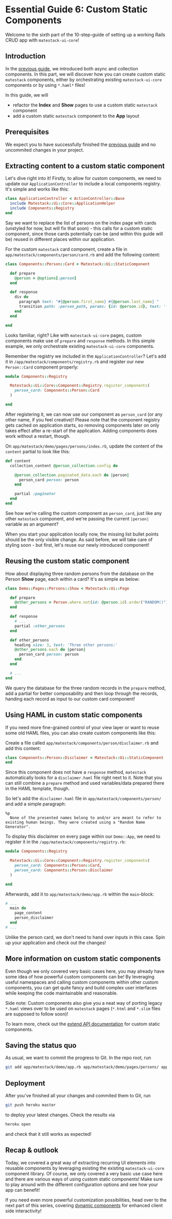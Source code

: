 # Essential Guide 6: Custom Static Components
Welcome to the sixth part of the 10-step-guide of setting up a working Rails CRUD app with `matestack-ui-core`!

## Introduction
In the [previous guide](guides/essential/05_collection_async.md), we introduced both async and collection components. In this part, we will discover how you can create custom static `matestack` components, either by orchestrating existing `matestack-ui-core` components or by using `*.haml*` files!

In this guide, we will
- refactor the **Index** and **Show** pages to use a custom static `matestack` component
- add a custom static `matestack` component to the **App** layout

## Prerequisites
We expect you to have successfully finished the [previous guide](guides/essential/05_collection_async.md) and no uncommited changes in your project.

## Extracting content to a custom static component
Let's dive right into it! Firstly, to allow for custom components, we need to update our `ApplicationController` to include a local components registry. It's simple and works like this:

```ruby
class ApplicationController < ActionController::Base
  include Matestack::Ui::Core::ApplicationHelper
  include Components::Registry
end
```

Say we want to replace the list of persons on the index page with cards (unstyled for now, but will fix that soon) - this calls for a custom static component, since those cards potentially can be (and within this guide will be) reused in different places within our application.

For the custom `matestack` card component, create a file in `app/matestack/components/person/card.rb` and add the following content:

```ruby
class Components::Person::Card < Matestack::Ui::StaticComponent

  def prepare
    @person = @options[:person]
  end

  def response
    div do
      paragraph text: "#{@person.first_name} #{@person.last_name} "
      transition path: :person_path, params: {id: @person.id}, text: '(Details)'
    end
  end

end
```

Looks familiar, right? Like with `matestack-ui-core` pages, custom components make use of `prepare` and `response` methods. In this simple example, we only orchestrate existing `matestack-ui-core` components.

Remember the registry we included in the `ApplicationController`? Let's add it in `/app/matestack/components/registry.rb` and register our new `Person::Card` component properly:

```ruby
module Components::Registry

  Matestack::Ui::Core::Component::Registry.register_components(
    person_card: Components::Person::Card
  )

end
```

After registering it, we can now use our component as `person_card` (or any other name, if you feel creative)! Please note that the component registry gets cached on application starts, so removing components later on only takes effect after a re-start of the application. Adding components does work without a restart, though.

On `app/matestack/demo/pages/persons/index.rb`, update the content of the `content` partial to look like this:

```ruby
def content
  collection_content @person_collection.config do

    @person_collection.paginated_data.each do |person|
      person_card person: person
    end

    partial :paginator
  end
end
```

See how we're calling the custom component as `person_card`, just like any other `matestack` component, and we're passing the current `|person|` variable as an argument?

When you start your application locally now, the missing list bullet points should be the only visible change. As said before, we will take care of styling soon - but first, let's reuse our newly introduced component!

## Reusing the custom static component
How about displaying three random persons from the database on the Person **Show** page, each within a card? It's as simple as below:

```ruby
class Demo::Pages::Persons::Show < Matestack::Ui::Page

  def prepare
    @other_persons = Person.where.not(id: @person.id).order("RANDOM()").limit(3)
  end

  def response
    # ...
    partial :other_persons
  end

  def other_persons
    heading size: 3, text: 'Three other persons:'
    @other_persons.each do |person|
      person_card person: person
    end
  end

  # ...
end
```

We query the database for the three random records in the `prepare` method, add a partial for better composability and then loop through the records, handing each record as input to our custom card component!

## Using HAML in custom static components
If you need more fine-grained control of your view layer or want to reuse some old HAML files, you can also create custom components like this:

Create a file called `app/matestack/components/person/disclaimer.rb` and add this content:

```ruby
class Components::Person::Disclaimer < Matestack::Ui::StaticComponent
end
```

Since this component does not have a `response` method, `matestack` automatically looks for a `disclaimer.haml` file right next to it. Note that you can still combine a `prepare` method and used variables/data prepared there in the HAML template, though.

So let's add the `disclaimer.haml` file in `app/matestack/components/person/` and add a simple paragraph:

```haml
%p
  None of the presented names belong to and/or are meant to refer to existing human beings. They were created using a "Random Name Generator".
```

To display this disclaimer on every page within our `Demo::App`, we need to register it in the `/app/matestack/components/registry.rb`:

```ruby
module Components::Registry

  Matestack::Ui::Core::Component::Registry.register_components(
    person_card: Components::Person::Card,
    person_card: Components::Person::Disclaimer
  )

end
```

Afterwards, add it to `app/matestack/demo/app.rb` within the `main`-block:

```ruby
# ...
  main do
    page_content
    person_disclaimer
  end
# ...
```

Unlike the person card, we don't need to hand over inputs in this case. Spin up your application and check out the changes!

## More information on custom static components
Even though we only covered very basic cases here, you may already have some idea of how powerful custom components can be!
By leveraging useful namespaces and calling custom components within other custom components, you can get quite fancy and build complex user interfaces while keeping the code maintainable and reasonable.

Side note: Custom components also give you a neat way of porting legacy `*.haml` views over to be used on `matestack` pages (`*.html` and `*.slim` files are supposed to follow soon)!

To learn more, check out the [extend API documentation](docs/extend/custom_static_components.md) for custom static components.

## Saving the status quo
As usual, we want to commit the progress to Git. In the repo root, run

```sh
git add app/matestack/demo/app.rb app/matestack/demo/pages/persons/ app/matestack/components/person app/matestack/components/registry.rb && git commit -m "Refactor person index&show page to use custom components, add custom component registry, add disclaimer component to app layout"
```

## Deployment
After you've finished all your changes and commited them to Git, run

```sh
git push heroku master
```

to deploy your latest changes. Check the results via

```sh
heroku open
```

and check that it still works as expected!

## Recap & outlook
Today, we covered a great way of extracting recurring UI elements into reusable components by leveraging existing the existing `matestack-ui-core` component library. Of course, we only covered a very basic use case here and there are various ways of using custom static components! Make sure to play around with the different configuration options and see how your app can benefit!

If you need even more powerful customization possibilities, head over to the next part of this series, covering [dynamic components](/guides/essential/07_dynamic_components.md) for enhanced client side interactivity!
